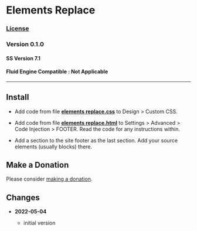 # Elements Replace

### [License][99]

### Version 0.1.0

#### SS Version 7.1

#### Fluid Engine Compatible : Not Applicable

---

## Install

* Add code from file **[elements replace.css][1]** to Design > Custom CSS.

* Add code from file **[elements replace.html][2]** to Settings > Advanced >
  Code Injection > FOOTER. Read the code for any instructions within.
  
* Add a section to the site footer as the last section. Add your source
  elements (usually blocks) there.

## Make a Donation

Please consider [making a donation][3].

## Changes

<!-- * **2021-05-08**

  * added coverage for store product grid image hover
  * bumped version to v0.1d1
  -->
* **2022-05-04**

  * initial version

[1]: elements%20replace.css#L1
[2]: elements%20replace.html#L1
[3]: https://github.com/tomsWebConsulting/twcsl#make-a-donation
[99]: https://github.com/tomsWebConsulting/twcsl/blob/main/LICENSE.txt#L1
